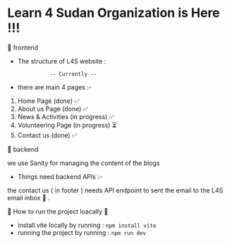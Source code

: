 # Learn 4 Sudan Organization is Here !!!

🔵 frontend

- The structure of L4S website :

                -- Currently --

- there are main 4 pages :-

1. Home Page (done) ✅
2. About us Page (done) ✅
3. News & Activities (in progress) ✅
4. Volunteering Page (in progress) ⏳
5. Contact us (done) ✅



🔵 backend

we use Sanity for managing the content of the blogs

- Things need backend APIs :-

the contact us ( in footer ) needs API endpoint to sent the email to the L4S email inbox 📧 .



🚀 How to run the project loacally 🚀
- install vite locally by running : `npm install vite`
- running the project by running : `npm run dev`